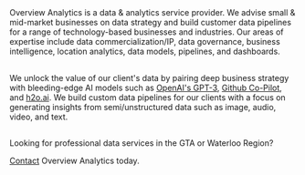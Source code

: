 
##

Overview Analytics is a data & analytics service provider. We advise small & mid-market businesses on data strategy and build customer data pipelines for a range of technology-based businesses and industries. Our areas of expertise include data commercialization/IP, data governance, business intelligence, location analytics, data models, pipelines, and dashboards.

##
We unlock the value of our client's data by pairing deep business strategy with bleeding-edge AI models such as [OpenAI's GPT-3](https://openai.com/api/), [Github Co-Pilot](https://github.com/features/copilot), and [h2o.ai](https://h2o.ai). We build custom data pipelines for our clients with a focus on generating insights from semi/unstructured data such as image, audio, video, and text. 

##
Looking for professional data services in the GTA or Waterloo Region? 

[Contact][def] Overview Analytics today.

[def]: https://overviewanalytics.ca/contact